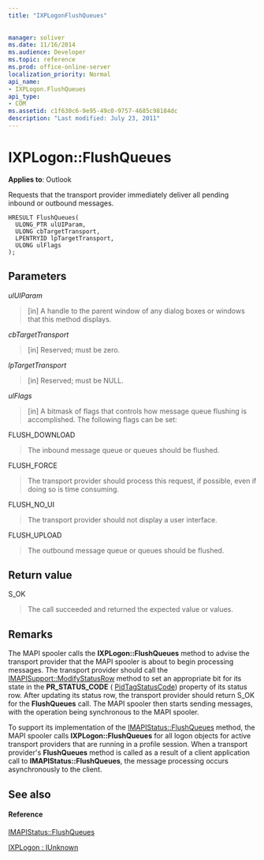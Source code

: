 ```yaml
---
title: "IXPLogonFlushQueues"
 
 
manager: soliver
ms.date: 11/16/2014
ms.audience: Developer
ms.topic: reference
ms.prod: office-online-server
localization_priority: Normal
api_name:
- IXPLogon.FlushQueues
api_type:
- COM
ms.assetid: c1f630c6-9e95-49c0-9757-4685c98184dc
description: "Last modified: July 23, 2011"
---
```


# IXPLogon::FlushQueues

  
  
**Applies to**: Outlook 
  
Requests that the transport provider immediately deliver all pending inbound or outbound messages.
  
```
HRESULT FlushQueues(
  ULONG_PTR ulUIParam,
  ULONG cbTargetTransport,
  LPENTRYID lpTargetTransport,
  ULONG ulFlags
);
```

## Parameters

 _ulUIParam_
  
> [in] A handle to the parent window of any dialog boxes or windows that this method displays.
    
 _cbTargetTransport_
  
> [in] Reserved; must be zero.
    
 _lpTargetTransport_
  
> [in] Reserved; must be NULL.
    
 _ulFlags_
  
> [in] A bitmask of flags that controls how message queue flushing is accomplished. The following flags can be set:
    
FLUSH_DOWNLOAD 
  
> The inbound message queue or queues should be flushed.
    
FLUSH_FORCE 
  
> The transport provider should process this request, if possible, even if doing so is time consuming. 
    
FLUSH_NO_UI 
  
> The transport provider should not display a user interface.
    
FLUSH_UPLOAD 
  
> The outbound message queue or queues should be flushed.
    
## Return value

S_OK 
  
> The call succeeded and returned the expected value or values.
    
## Remarks

The MAPI spooler calls the **IXPLogon::FlushQueues** method to advise the transport provider that the MAPI spooler is about to begin processing messages. The transport provider should call the [IMAPISupport::ModifyStatusRow](imapisupport-modifystatusrow.md) method to set an appropriate bit for its state in the **PR_STATUS_CODE** ( [PidTagStatusCode](pidtagstatuscode-canonical-property.md)) property of its status row. After updating its status row, the transport provider should return S_OK for the **FlushQueues** call. The MAPI spooler then starts sending messages, with the operation being synchronous to the MAPI spooler. 
  
To support its implementation of the [IMAPIStatus::FlushQueues](imapistatus-flushqueues.md) method, the MAPI spooler calls **IXPLogon::FlushQueues** for all logon objects for active transport providers that are running in a profile session. When a transport provider's **FlushQueues** method is called as a result of a client application call to **IMAPIStatus::FlushQueues**, the message processing occurs asynchronously to the client.
  
## See also

#### Reference

[IMAPIStatus::FlushQueues](imapistatus-flushqueues.md)
  
[IXPLogon : IUnknown](ixplogoniunknown.md)

